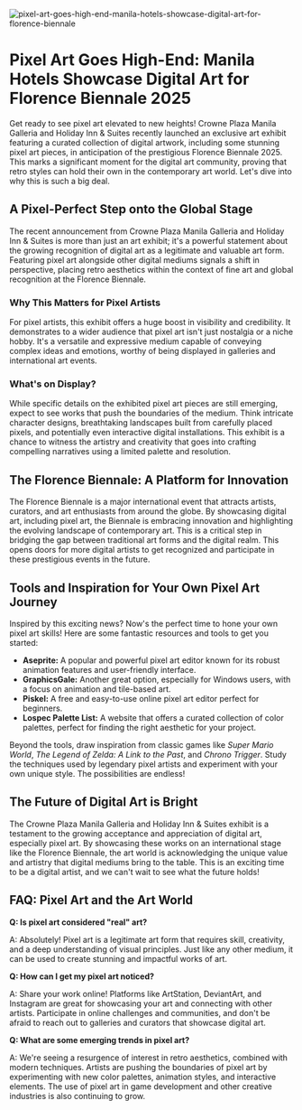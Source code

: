 ![pixel-art-goes-high-end-manila-hotels-showcase-digital-art-for-florence-biennale](https://images.pexels.com/photos/33427191/pexels-photo-33427191.jpeg?auto=compress&cs=tinysrgb&fit=crop&h=627&w=1200)

# Pixel Art Goes High-End: Manila Hotels Showcase Digital Art for Florence Biennale 2025

Get ready to see pixel art elevated to new heights! Crowne Plaza Manila Galleria and Holiday Inn & Suites recently launched an exclusive art exhibit featuring a curated collection of digital artwork, including some stunning pixel art pieces, in anticipation of the prestigious Florence Biennale 2025. This marks a significant moment for the digital art community, proving that retro styles can hold their own in the contemporary art world. Let's dive into why this is such a big deal.

## A Pixel-Perfect Step onto the Global Stage

The recent announcement from Crowne Plaza Manila Galleria and Holiday Inn & Suites is more than just an art exhibit; it's a powerful statement about the growing recognition of digital art as a legitimate and valuable art form. Featuring pixel art alongside other digital mediums signals a shift in perspective, placing retro aesthetics within the context of fine art and global recognition at the Florence Biennale.

### Why This Matters for Pixel Artists

For pixel artists, this exhibit offers a huge boost in visibility and credibility. It demonstrates to a wider audience that pixel art isn't just nostalgia or a niche hobby. It's a versatile and expressive medium capable of conveying complex ideas and emotions, worthy of being displayed in galleries and international art events.

### What's on Display?

While specific details on the exhibited pixel art pieces are still emerging, expect to see works that push the boundaries of the medium. Think intricate character designs, breathtaking landscapes built from carefully placed pixels, and potentially even interactive digital installations. This exhibit is a chance to witness the artistry and creativity that goes into crafting compelling narratives using a limited palette and resolution.

## The Florence Biennale: A Platform for Innovation

The Florence Biennale is a major international event that attracts artists, curators, and art enthusiasts from around the globe. By showcasing digital art, including pixel art, the Biennale is embracing innovation and highlighting the evolving landscape of contemporary art. This is a critical step in bridging the gap between traditional art forms and the digital realm. This opens doors for more digital artists to get recognized and participate in these prestigious events in the future.

## Tools and Inspiration for Your Own Pixel Art Journey

Inspired by this exciting news? Now's the perfect time to hone your own pixel art skills! Here are some fantastic resources and tools to get you started:

*   **Aseprite:** A popular and powerful pixel art editor known for its robust animation features and user-friendly interface.
*   **GraphicsGale:** Another great option, especially for Windows users, with a focus on animation and tile-based art.
*   **Piskel:** A free and easy-to-use online pixel art editor perfect for beginners.
*   **Lospec Palette List:** A website that offers a curated collection of color palettes, perfect for finding the right aesthetic for your project.

Beyond the tools, draw inspiration from classic games like *Super Mario World*, *The Legend of Zelda: A Link to the Past*, and *Chrono Trigger*. Study the techniques used by legendary pixel artists and experiment with your own unique style. The possibilities are endless!

## The Future of Digital Art is Bright

The Crowne Plaza Manila Galleria and Holiday Inn & Suites exhibit is a testament to the growing acceptance and appreciation of digital art, especially pixel art. By showcasing these works on an international stage like the Florence Biennale, the art world is acknowledging the unique value and artistry that digital mediums bring to the table. This is an exciting time to be a digital artist, and we can't wait to see what the future holds!

## FAQ: Pixel Art and the Art World

**Q: Is pixel art considered "real" art?**

A: Absolutely! Pixel art is a legitimate art form that requires skill, creativity, and a deep understanding of visual principles. Just like any other medium, it can be used to create stunning and impactful works of art.

**Q: How can I get my pixel art noticed?**

A: Share your work online! Platforms like ArtStation, DeviantArt, and Instagram are great for showcasing your art and connecting with other artists. Participate in online challenges and communities, and don't be afraid to reach out to galleries and curators that showcase digital art.

**Q: What are some emerging trends in pixel art?**

A: We're seeing a resurgence of interest in retro aesthetics, combined with modern techniques. Artists are pushing the boundaries of pixel art by experimenting with new color palettes, animation styles, and interactive elements. The use of pixel art in game development and other creative industries is also continuing to grow.
